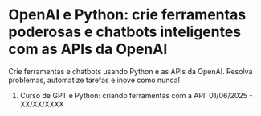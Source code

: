 # OpenAI e Python: crie ferramentas poderosas e chatbots inteligentes com as APIs da OpenAI

Crie ferramentas e chatbots usando Python e as APIs da OpenAI. Resolva problemas, automatize tarefas e inove como nunca!

1. Curso de GPT e Python: criando ferramentas com a API: 01/06/2025 - XX/XX/XXXX
